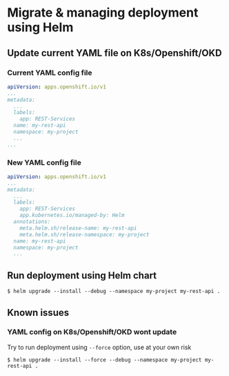 # Migrate & managing deployment using Helm
## Update current YAML file on K8s/Openshift/OKD
### Current YAML config file
```yaml
apiVersion: apps.openshift.io/v1
...
metadata:
  ...
  labels:
    app: REST-Services
  name: my-rest-api
  namespace: my-project
  ...
...
```
### New YAML config file
```yaml
apiVersion: apps.openshift.io/v1
...
metadata:
  ...
  labels:
    app: REST-Services
    app.kubernetes.io/managed-by: Helm
  annotations:
    meta.helm.sh/release-name: my-rest-api
    meta.helm.sh/release-namespace: my-project
  name: my-rest-api
  namespace: my-project
  ...
```
## Run deployment using Helm chart
```shell
$ helm upgrade --install --debug --namespace my-project my-rest-api .
```
## Known issues
### YAML config on K8s/Openshift/OKD wont update
Try to run deployment using `--force` option, use at your own risk
```shell
$ helm upgrade --install --force --debug --namespace my-project my-rest-api .
```

